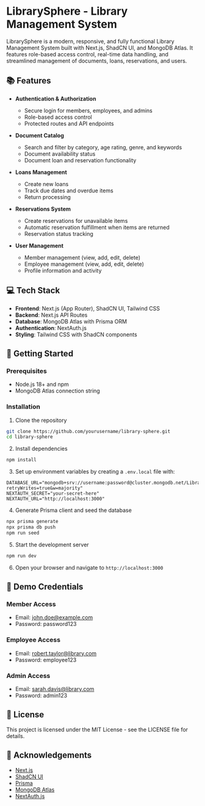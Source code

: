 # LibrarySphere - Library Management System

LibrarySphere is a modern, responsive, and fully functional Library Management System built with Next.js, ShadCN UI, and MongoDB Atlas. It features role-based access control, real-time data handling, and streamlined management of documents, loans, reservations, and users.

## 📚 Features

- **Authentication & Authorization**
  - Secure login for members, employees, and admins
  - Role-based access control
  - Protected routes and API endpoints

- **Document Catalog**
  - Search and filter by category, age rating, genre, and keywords
  - Document availability status
  - Document loan and reservation functionality

- **Loans Management**
  - Create new loans
  - Track due dates and overdue items
  - Return processing

- **Reservations System**
  - Create reservations for unavailable items
  - Automatic reservation fulfillment when items are returned
  - Reservation status tracking

- **User Management**
  - Member management (view, add, edit, delete)
  - Employee management (view, add, edit, delete)
  - Profile information and activity

## 💻 Tech Stack

- **Frontend**: Next.js (App Router), ShadCN UI, Tailwind CSS
- **Backend**: Next.js API Routes
- **Database**: MongoDB Atlas with Prisma ORM
- **Authentication**: NextAuth.js
- **Styling**: Tailwind CSS with ShadCN components

## 🚀 Getting Started

### Prerequisites

- Node.js 18+ and npm
- MongoDB Atlas connection string

### Installation

1. Clone the repository
```bash
git clone https://github.com/yourusername/library-sphere.git
cd library-sphere
```

2. Install dependencies
```bash
npm install
```

3. Set up environment variables by creating a `.env.local` file with:
```
DATABASE_URL="mongodb+srv://username:password@cluster.mongodb.net/LibrarySphereDB?retryWrites=true&w=majority"
NEXTAUTH_SECRET="your-secret-here"
NEXTAUTH_URL="http://localhost:3000"
```

4. Generate Prisma client and seed the database
```bash
npx prisma generate
npx prisma db push
npm run seed
```

5. Start the development server
```bash
npm run dev
```

6. Open your browser and navigate to `http://localhost:3000`

## 🔑 Demo Credentials

### Member Access
- Email: john.doe@example.com
- Password: password123

### Employee Access
- Email: robert.taylor@library.com
- Password: employee123

### Admin Access
- Email: sarah.davis@library.com
- Password: admin123

## 📝 License

This project is licensed under the MIT License - see the LICENSE file for details.

## 🙏 Acknowledgements

- [Next.js](https://nextjs.org/)
- [ShadCN UI](https://ui.shadcn.com)
- [Prisma](https://prisma.io/)
- [MongoDB Atlas](https://www.mongodb.com/cloud/atlas)
- [NextAuth.js](https://next-auth.js.org/)
